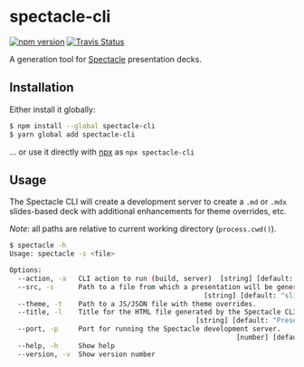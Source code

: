 spectacle-cli
=============

[![npm version][npm_img]][npm_site]
[![Travis Status][trav_img]][trav_site]

A generation tool for [Spectacle][] presentation decks.

## Installation

Either install it globally:

```sh
$ npm install --global spectacle-cli
$ yarn global add spectacle-cli
```

... or use it directly with [npx][] as `npx spectacle-cli`

## Usage

The Spectacle CLI will create a development server to create a `.md` or `.mdx` slides-based deck with additional enhancements for theme overrides, etc.

*Note*: all paths are relative to current working directory (`process.cwd()`).

```sh
$ spectacle -h
Usage: spectacle -s <file>

Options:
  --action, -a   CLI action to run (build, server)  [string] [default: "server"]
  --src, -s      Path to a file from which a presentation will be generated.
                                                [string] [default: "slides.mdx"]
  --theme, -t    Path to a JS/JSON file with theme overrides.           [string]
  --title, -l    Title for the HTML file generated by the Spectacle CLI.
                                              [string] [default: "Presentation"]
  --port, -p     Port for running the Spectacle development server.
                                                        [number] [default: 3000]
  --help, -h     Show help                                             [boolean]
  --version, -v  Show version number                                   [boolean]
```

[npm_img]: https://badge.fury.io/js/spectacle-cli.svg
[npm_site]: http://badge.fury.io/js/spectacle-cli
[trav_img]: https://api.travis-ci.com/FormidableLabs/spectacle-cli.svg
[trav_site]: https://travis-ci.com/FormidableLabs/spectacle-cli

[Spectacle]: https://formidable.com/open-source/spectacle/
[npx]: https://www.npmjs.com/package/npx
